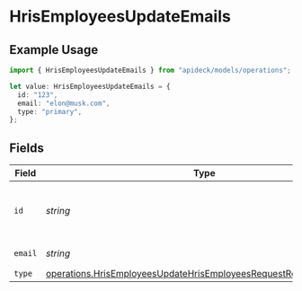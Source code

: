 # HrisEmployeesUpdateEmails

## Example Usage

```typescript
import { HrisEmployeesUpdateEmails } from "apideck/models/operations";

let value: HrisEmployeesUpdateEmails = {
  id: "123",
  email: "elon@musk.com",
  type: "primary",
};
```

## Fields

| Field                                                                                                                                                  | Type                                                                                                                                                   | Required                                                                                                                                               | Description                                                                                                                                            | Example                                                                                                                                                |
| ------------------------------------------------------------------------------------------------------------------------------------------------------ | ------------------------------------------------------------------------------------------------------------------------------------------------------ | ------------------------------------------------------------------------------------------------------------------------------------------------------ | ------------------------------------------------------------------------------------------------------------------------------------------------------ | ------------------------------------------------------------------------------------------------------------------------------------------------------ |
| `id`                                                                                                                                                   | *string*                                                                                                                                               | :heavy_minus_sign:                                                                                                                                     | Unique identifier for the email address                                                                                                                | 123                                                                                                                                                    |
| `email`                                                                                                                                                | *string*                                                                                                                                               | :heavy_check_mark:                                                                                                                                     | Email address                                                                                                                                          | elon@musk.com                                                                                                                                          |
| `type`                                                                                                                                                 | [operations.HrisEmployeesUpdateHrisEmployeesRequestRequestBodyType](../../models/operations/hrisemployeesupdatehrisemployeesrequestrequestbodytype.md) | :heavy_minus_sign:                                                                                                                                     | Email type                                                                                                                                             | primary                                                                                                                                                |
